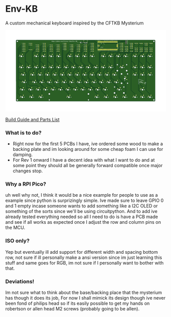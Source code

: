 # Env-KB
 A custom mechanical keyboard inspired by the CFTKB Mysterium

![Front](KBFront.png?raw=true "Front of PCB")

[Build Guide and Parts List](../blob/main/guide-and-parts.pdf)

### What is to do?
* Right now for the first 5 PCBs I have, ive ordered some wood to make a backing plate and im looking around for some cheap foam I can use for damping.
* For Rev 1 onward I have a decent idea with what I want to do and at some point they should all be generally forward compatible once major changes stop.

### Why a RPI Pico?
uh well why not, I think it would be a nice example for people to use as a example since python is surprizingly simple.
Ive made sure to leave GPIO 0 and 1 empty incase someone wants to add something like a I2C OLED or something of the sorts since we'll be using circuitpython.
And to add ive already tested everything needed so all I need to do is have a PCB made and see if all works as expected once I adjust the row and column pins on the MCU.

### ISO only?
Yep but eventually ill add support for different width and spacing bottom row, not sure if ill personally make a ansi version since im just learning this stuff and same goes for RGB, im not sure if I personally want to bother with that.

### Deviations!
Im not sure what to think about the base/backing place that the mysterium has though it does its job, For now I shall mimick its design though ive never been fond of philips head so if its easily possible to get my hands on robertson or allen head M2 screws (probably going to be allen).

